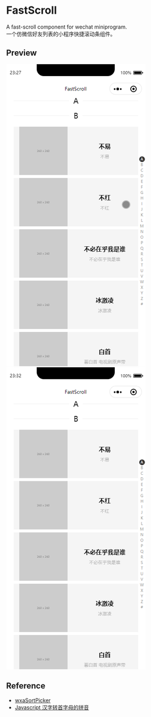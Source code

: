 # FastScroll
A fast-scroll component for wechat miniprogram.  
一个仿微信好友列表的小程序快捷滚动条组件。

## Preview
![Preview 1](images/1.gif "点击和划动")
![Preview 2](images/2.gif "监听列表滚动")

## Reference
- [wxaSortPicker](https://github.com/nickrogit/wxaSortPicker)
- [Javascript 汉字转首字母的拼音](https://www.iteye.com/blog/wuxiangqian-1426339)